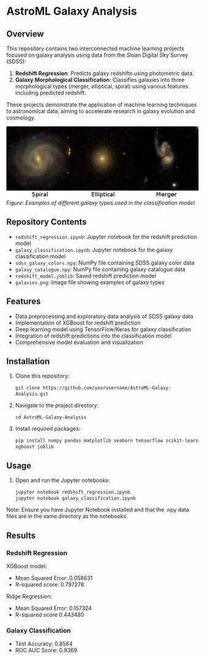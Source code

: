 # AstroML Galaxy Analysis

## Overview

This repository contains two interconnected machine learning projects focused on galaxy analysis using data from the Sloan Digital Sky Survey (SDSS):

1. **Redshift Regression**: Predicts galaxy redshifts using photometric data.
2. **Galaxy Morphological Classification**: Classifies galaxies into three morphological types (merger, elliptical, spiral) using various features including predicted redshift.

These projects demonstrate the application of machine learning techniques to astronomical data, aiming to accelerate research in galaxy evolution and cosmology.

![Galaxy Types](galaxies.png)
*Figure: Examples of different galaxy types used in the classification model.*

## Repository Contents

- `redshift_regression.ipynb`: Jupyter notebook for the redshift prediction model
- `galaxy_classification.ipynb`: Jupyter notebook for the galaxy classification model
- `sdss_galaxy_colors.npy`: NumPy file containing SDSS galaxy color data
- `galaxy_catalogue.npy`: NumPy file containing galaxy catalogue data
- `redshift_model.joblib`: Saved redshift prediction model
- `galaxies.png`: Image file showing examples of galaxy types

## Features

- Data preprocessing and exploratory data analysis of SDSS galaxy data
- Implementation of XGBoost for redshift prediction
- Deep learning model using TensorFlow/Keras for galaxy classification
- Integration of redshift predictions into the classification model
- Comprehensive model evaluation and visualization

## Installation

1. Clone this repository:
   ```
   git clone https://github.com/yourusername/AstroML-Galaxy-Analysis.git
   ```
2. Navigate to the project directory:
   ```
   cd AstroML-Galaxy-Analysis
   ```
3. Install required packages:
   ```
   pip install numpy pandas matplotlib seaborn tensorflow scikit-learn xgboost joblib
   ```

## Usage

1. Open and run the Jupyter notebooks:
   ```
   jupyter notebook redshift_regression.ipynb
   jupyter notebook galaxy_classification.ipynb
   ```

Note: Ensure you have Jupyter Notebook installed and that the .npy data files are in the same directory as the notebooks.

## Results

### Redshift Regression
XGBoost model:
- Mean Squared Error: 0.058631 
- R-squared score: 0.797278

Ridge Regression:
- Mean Squared Error: 0.157324
- R-squared score 0.443480

### Galaxy Classification
- Test Accuracy: 0.8564
- ROC AUC Score: 0.9369

